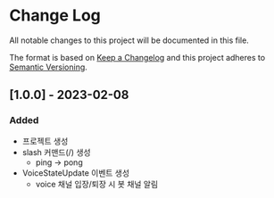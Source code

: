 # Change Log

All notable changes to this project will be documented in this file.

The format is based on [Keep a Changelog](http://keepachangelog.com/) and this project adheres to [Semantic Versioning](http://semver.org/).

## [1.0.0] - 2023-02-08

### Added

- 프로젝트 생성
- slash 커맨드(/) 생성  
    - ping -> pong  
- VoiceStateUpdate 이벤트 생성  
    - voice 채널 입장/퇴장 시 봇 채널 알림
